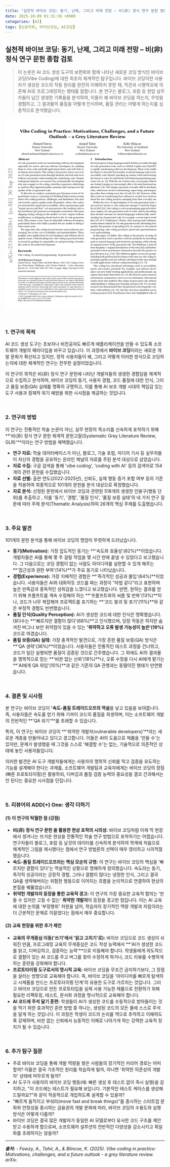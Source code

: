 ```yaml
---
title: "실천적 바이브 코딩: 동기, 난제, 그리고 미래 전망 – 비(非) 정식 연구 문헌 종합 검토"
date: 2025-10-09 01:31:38 +0900
categories: [AI]
tags: [논문리뷰, 바이브코딩, AI코딩]
---
```


## 실천적 바이브 코딩: 동기, 난제, 그리고 미래 전망 – 비(非) 정식 연구 문헌 종합 검토

> 이 논문은 AI 코드 생성 도구의 보편화와 함께 나타난 새로운 코딩 방식인 바이브 코딩(Vibe Coding)에 대한 최초의 체계적인 탐구입니다. 바이브 코딩이란 사용자가 생성된 코드의 작동 원리를 완전히 이해하지 못한 채, 직관과 시행착오에 의존해 AI로 프로그래밍하는 행태를 말합니다. 본 연구는 블로그, 포럼 등 현업 실무자들이 남긴 생생한 기록들을 분석하여, 이들이 왜 바이브 코딩을 하는지, 무엇을 경험하고, 그 결과물의 품질을 어떻게 인식하며, 품질 관리는 어떻게 하는지를 심층적으로 분석했습니다.

![이미지](/assets/grey-literature.png)

<br>

### 1. 연구의 목적

AI 코드 생성 도구는 초보자나 비전공자도 빠르게 애플리케이션을 만들 수 있도록 소프트웨어 개발의 패러다임을 바꾸고 있습니다. 이 과정에서 **바이브 코딩**이라는 새로운 개발 문화가 확산되고 있지만, 정작 사용자들이 왜, 그리고 어떻게 이러한 방식으로 코딩하는지에 대한 체계적인 연구는 전무한 실정이었습니다.

이 연구의 목적은 비(非) 정식 연구 문헌에 나타난 개발자들의 생생한 경험담을 체계적으로 수집하고 분석하여, 바이브 코딩의 동기, 사용자 경험, 코드 품질에 대한 인식, 그리고 품질 보증(QA) 실태를 명확히 규명하고, 이를 통해 AI 보조 개발 시대의 책임감 있는 도구 사용과 잠재적 위기 예방을 위한 시사점을 제공하는 것입니다.

<br>

### 2. 연구의 방법

이 연구는 전통적인 학술 논문이 아닌, 실무 현장의 목소리를 신속하게 포착하기 위해 **'비(非) 정식 연구 문헌 체계적 문헌고찰(Systematic Grey Literature Review, GLR)'**이라는 연구 방법을 채택했습니다.

* **연구 자료:** 학술 데이터베이스가 아닌, 블로그, 기술 포럼, 미디어 기사 등 실무자들이 자신의 경험을 공유하는 온라인 채널의 자료를 주된 분석 대상으로 삼았습니다.
* **자료 수집:** 구글 검색을 통해 'vibe coding', 'coding with AI' 등의 검색어로 154개의 관련 문헌을 수집했습니다.
* **자료 선별:** 출판 연도(2022-2025년), 신뢰도, 실제 행동 증거 포함 여부 등의 기준을 적용하여 최종적으로 101개의 문헌을 분석 대상으로 확정했습니다.
* **자료 분석:** 선정된 문헌에서 바이브 코딩과 관련된 518개의 생생한 인용구(행동 단위)를 추출하고 , 이를 '동기', '경험', '품질 인식', '품질 보증 실태'의 네 가지 연구 질문에 따라 주제 분석(Thematic Analysis)하여 26개의 핵심 주제를 도출했습니다.

<br>

### 3. 주요 발견

101개의 문헌 분석을 통해 바이브 코딩의 명암이 뚜렷하게 드러났습니다.

* **동기(Motivation):** 가장 압도적인 동기는 **'속도와 효율성'(62%)**이었습니다. 개발자들은 AI를 통해 몇 주 걸릴 작업을 몇 시간 만에 끝낼 수 있었다고 보고했습니다. 그 다음으로는 코딩 경험이 없는 사람도 아이디어를 실현할 수 있게 해주는 **'접근성과 권한 부여'(14%)**가 주요 동기로 나타났습니다.
* **경험(Experience):** 가장 지배적인 경험은 **'즉각적인 성공과 몰입'(64%)**이었습니다. 사용자들은 AI와 대화하듯 코드를 짜는 과정이 "마법 같다"라고 표현하며 높은 만족감과 중독적인 성취감을 느꼈다고 보고했습니다. 반면, 원하는 결과를 얻기 위해 프롬프트를 계속 수정해야 하는 **'프롬프트와의 씨름 및 반복'(13%)**이나, 코드가 너무 복잡해져 프로젝트를 포기하는 **'코드 붕괴 및 포기'(11%)**와 같은 부정적 경험도 빈번했습니다.
* **품질 인식(Quality Perception):** AI가 생성한 코드에 대한 인식은 명확했습니다. 대다수는 **'빠르지만 결함이 많다'(68%)**고 인식했으며, 당장 작동은 하지만 숨겨진 버그나 보안 취약점이 있을 수 있는 **'취약하고 오류 발생 가능성이 높은'(19%)** 코드로 여겼습니다.
* **품질 보증(QA) 실태:** 가장 충격적인 발견으로, 가장 흔한 품질 보증(QA) 방식은 **'QA 생략'(36%)**이었습니다. 사용자들은 전통적인 테스트 과정을 건너뛰고, 코드가 일단 실행되면 품질이 검증된 것으로 간주했습니다. 그 외에도 AI의 결과물을 맹목적으로 믿는 **'비판 없는 신뢰'(18%)**나, 오류 수정을 다시 AI에게 맡기는 **'AI에게 QA 위임'(10%)**과 같은 기존의 QA 관행과는 동떨어진 행태가 만연했습니다.

<br>

### 4. 결론 및 시사점

본 연구는 바이브 코딩이 **'속도-품질 트레이드오프의 역설**을 낳고 있음을 보여줍니다. 즉, 사용자들은 속도를 얻기 위해 기꺼이 코드의 품질을 희생하며, 이는 소프트웨어 개발의 전반적인 **'QA 위기'**를 초래할 수 있습니다.

특히, 이 연구는 바이브 코딩이 **'취약한 개발자(vulnerable developers)'**라는 새로운 계층을 만들어내고 있다고 경고합니다. 이들은 AI의 도움으로 제품을 '만들 수'는 있지만, 문제가 발생했을 때 그것을 스스로 '해결할 수'는 없는, 기술적으로 의존적인 상태에 놓인 사용자들입니다.

이러한 발견은 AI 도구 개발자들에게는 사용자의 맹목적 신뢰를 막고 검증을 유도하는 기능을 설계해야 한다는 과제를, 소프트웨어 개발팀과 교육자에게는 바이브 코딩의 장점(빠른 프로토타이핑)은 활용하되, 디버깅과 품질 검증 능력의 중요성을 결코 간과해서는 안 된다는 중요한 시사점을 던집니다.

<br>

### 5. 리뷰어의 ADD(+) One: 생각 더하기

#### (1) 이 연구의 탁월한 점 (강점)
* **비(非) 정식 연구 문헌 을 활용한 현상 포착의 시의성:** 바이브 코딩처럼 이제 막 현장에서 생겨나는 뜨거운 현상을 전통적인 학술 연구 방법으로 포착하기는 어렵습니다. 연구자들이 블로그, 포럼 등 날것의 데이터를 신속하게 분석하여 학계에 처음으로 체계적인 그림을 제시했다는 점에서 연구 방법론의 선택이 매우 영리하고 시의적절했습니다.
* **속도-품질 트레이드오프라는 핵심 모순의 규명:** 이 연구는 바이브 코딩의 핵심을 '빠르지만 결함이 있다'는 역설적인 상황으로 명쾌하게 정의했습니다. 속도라는 동기, 즉각적 성공이라는 긍정적 경험, 그러나 결함이 많다는 냉정한 인식, 그리고 결국 QA를 생략해버리는 위험한 행동으로 이어지는 흐름을 논리적으로 연결하여 현상의 본질을 꿰뚫었습니다.
* **취약한 개발자의 등장을 통한 교육적 경고:** 이 연구의 가장 중요한 교육적 함의는 '만들 수 있지만 고칠 수 없는' **취약한 개발자**의 등장을 경고한 점입니다. 이는 AI 교육에 대한 논의를 '부정행위' 차원을 넘어, 학습자의 장기적인 역량 개발과 자립이라는 더 근본적인 문제로 이끌었다는 점에서 매우 중요합니다.

#### (2) 교육 현장을 위한 추가 제언
* **교육의 무게중심 이동('쓰기'에서 '읽고 고치기'로):** 바이브 코딩으로 코드 생성이 쉬워진 만큼, 프로그래밍 교육의 무게중심은 코드 작성 능력에서 **'AI가 생성한 코드를 읽고, 디버깅하고, 검증하는 능력'**으로 이동해야 합니다. 학생들에게 의도적으로 결함이 있는 AI 코드를 주고 버그를 찾아 수정하게 하거나, 코드 리뷰를 수행하게 하는 훈련을 강화해야 합니다.
* **프로토타이핑 도구로서의 명시적 교육:** 바이브 코딩을 무조건 금지하기보다, 그 장점을 살리는 방향으로 교육해야 합니다. 즉, 바이브 코딩을 '아이디어를 빠르게 탐색하고 시제품을 만드는 프로토타이핑 단계'의 유용한 도구로 가르치는 것입니다. 그리고 바이브 코딩으로 만든 프로토타입을 실제 사용 가능한 제품으로 전환하기 위해 필요한 리팩토링, 테스트, 문서화 과정을 명시적으로 교육해야 합니다.
* **AI 코드에 주석 달기 훈련:** 학생들이 AI가 생성한 코드를 수동적으로 받아들이는 것을 막기 위한 효과적인 훈련 방법 중 하나는, 생성된 코드의 모든 줄에 스스로 주석을 달게 하는 것입니다. 이 과정은 학생이 코드의 논리를 역으로 추적하고 이해하도록 강제하며, 비판 없는 신뢰에서 능동적인 이해로 나아가게 하는 강력한 교육적 장치가 될 수 있습니다.

<br>

### 6. 추가 탐구 질문

* 주로 바이브 코딩을 통해 개발 역량을 쌓은 사람들의 장기적인 커리어 경로는 어떠할까? 이들은 결국 기초적인 원리를 학습하게 될까, 아니면 '취약한 의존성의 개발자' 상태에 머무르게 될까?
* AI 도구가 사용자의 바이브 코딩 행동(예: 빠른 생성 후 테스트 없이 즉시 실행)을 감지하고, "이 코드에는 테스트가 필요해 보입니다. 기본적인 테스트 케이스를 생성해 드릴까요?"와 같이 적응적으로 개입하도록 설계할 수 있을까?
* "빠르게 움직이고 부숴라(move fast and break things)"를 중시하는 스타트업 문화와 안정성을 중시하는 금융권의 개발 문화에 따라, 바이브 코딩의 수용도와 실행 방식은 어떻게 다를까?
* 바이브 코딩은 결국 많은 개발자가 동일한 AI 모델로부터 유사한 코드 구조를 제안받고 수용하게 함으로써, 소프트웨어 설루션의 전반적인 다양성을 감소시키고 획일화를 초래하지는 않을까?

---

_**출처:**_
_- Fawzy, A., Tahir, A., & Blincoe, K. (2025). Vibe coding in practice: Motivations, challenges, and a future outlook - a grey literature review. arXiv._
